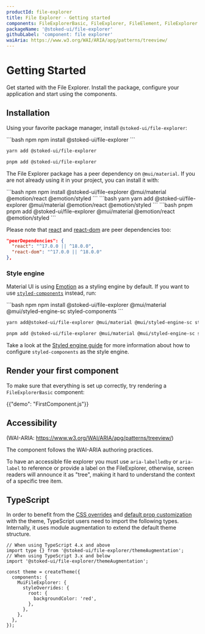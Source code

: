```yaml
---
productId: file-explorer
title: File Explorer - Getting started
components: FileExplorerBasic, FileExplorer, FileElement, FileExplorer
packageName: '@stoked-ui/file-explorer'
githubLabel: 'component: file explorer'
waiAria: https://www.w3.org/WAI/ARIA/apg/patterns/treeview/
---
```


# Getting Started

<p class="description">Get started with the File Explorer. Install the package, configure your application and start using the components.</p>

## Installation

Using your favorite package manager, install `@stoked-ui/file-explorer`:

<!-- #default-branch-switch -->

<codeblock storageKey="package-manager">
```bash npm
npm install @stoked-ui/file-explorer
```

```bash yarn
yarn add @stoked-ui/file-explorer
```

```bash pnpm
pnpm add @stoked-ui/file-explorer
```

</codeblock>

The File Explorer package has a peer dependency on `@mui/material`.
If you are not already using it in your project, you can install it with:

<codeblock storageKey="package-manager">
```bash npm
npm install @stoked-ui/file-explorer @mui/material @emotion/react @emotion/styled
```
```bash yarn
yarn add @stoked-ui/file-explorer @mui/material @emotion/react @emotion/styled
```
```bash pnpm
pnpm add @stoked-ui/file-explorer @mui/material @emotion/react @emotion/styled
```
</codeblock>

<!-- #react-peer-version -->

Please note that [react](https://www.npmjs.com/package/react) and [react-dom](https://www.npmjs.com/package/react-dom) are peer dependencies too:

```json
"peerDependencies": {
  "react": "^17.0.0 || ^18.0.0",
  "react-dom": "^17.0.0 || ^18.0.0"
},
```

### Style engine

Material UI is using [Emotion](https://emotion.sh/docs/introduction) as a styling engine by default. If you want to use [`styled-components`](https://styled-components.com/) instead, run:

<codeblock storageKey="package-manager">
```bash npm
npm install @stoked-ui/file-explorer @mui/material @mui/styled-engine-sc styled-components
```

```bash yarn
yarn add@stoked-ui/file-explorer @mui/material @mui/styled-engine-sc styled-components
```

```bash pnpm
pnpm add @stoked-ui/file-explorer @mui/material @mui/styled-engine-sc styled-components
```

</codeblock>

Take a look at the [Styled engine guide](/material-ui/integrations/styled-components/) for more information about how to configure `styled-components` as the style engine.

## Render your first component

To make sure that everything is set up correctly, try rendering a `FileExplorerBasic` component:

{{"demo": "FirstComponent.js"}}

## Accessibility

(WAI-ARIA: https://www.w3.org/WAI/ARIA/apg/patterns/treeview/)

The component follows the WAI-ARIA authoring practices.

To have an accessible file explorer you must use `aria-labelledby`
or `aria-label` to reference or provide a label on the FileExplorer,
otherwise, screen readers will announce it as "tree", making it hard to understand the context of a specific tree item.

## TypeScript

In order to benefit from the [CSS overrides](/material-ui/customization/theme-components/#theme-style-overrides) and [default prop customization](/material-ui/customization/theme-components/#theme-default-props) with the theme, TypeScript users need to import the following types.
Internally, it uses module augmentation to extend the default theme structure.

```tsx
// When using TypeScript 4.x and above
import type {} from '@stoked-ui/file-explorer/themeAugmentation';
// When using TypeScript 3.x and below
import '@stoked-ui/file-explorer/themeAugmentation';

const theme = createTheme({
  components: {
    MuiFileExplorer: {
      styleOverrides: {
        root: {
          backgroundColor: 'red',
        },
      },
    },
  },
});
```
